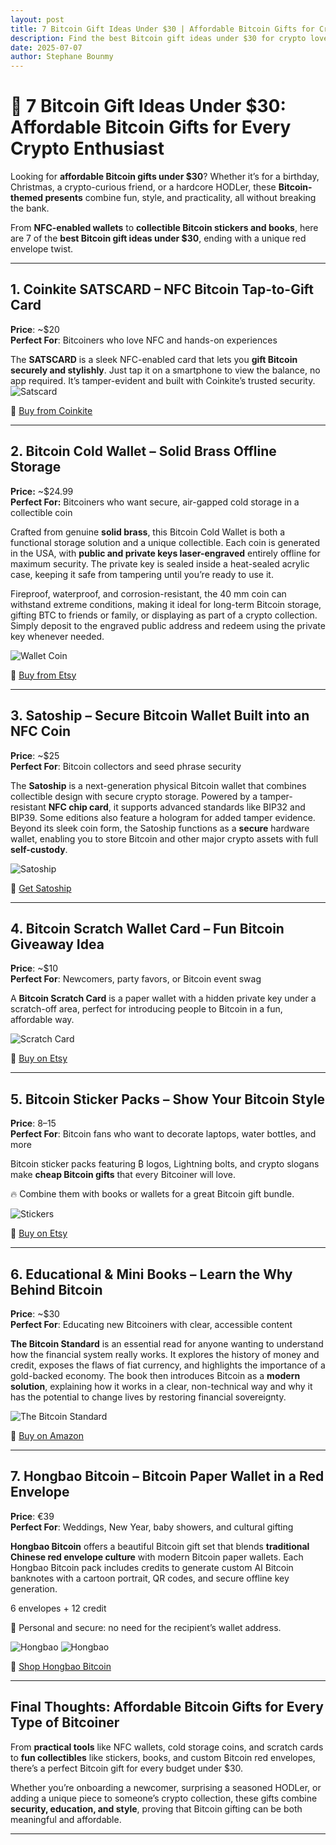 ```yaml
---
layout: post
title: 7 Bitcoin Gift Ideas Under $30 | Affordable Bitcoin Gifts for Crypto Lovers
description: Find the best Bitcoin gift ideas under $30 for crypto lovers. From Satscard and TapSigner to Satoship, Bitcoin Scratch Cards, and Hongbao Bitcoin red envelopes.
date: 2025-07-07
author: Stephane Bounmy
---
```


# 🎁 7 Bitcoin Gift Ideas Under $30: Affordable Bitcoin Gifts for Every Crypto Enthusiast

Looking for **affordable Bitcoin gifts under $30**? Whether it’s for a birthday, Christmas, a crypto-curious friend, or a hardcore HODLer, these **Bitcoin-themed presents** combine fun, style, and practicality, all without breaking the bank.

From **NFC-enabled wallets** to **collectible Bitcoin stickers and books**, here are 7 of the **best Bitcoin gift ideas under $30**, ending with a unique red envelope twist.

---

## 1. Coinkite SATSCARD – NFC Bitcoin Tap-to-Gift Card

**Price**: ~$20<br>
**Perfect For**: Bitcoiners who love NFC and hands-on experiences

The **SATSCARD** is a sleek NFC-enabled card that lets you **gift Bitcoin securely and stylishly**. Just tap it on a smartphone to view the balance, no app required. It’s tamper-evident and built with Coinkite’s trusted security.
![Satscard](https://i.ibb.co/MkgdyGF1/sc-couple.png)

🔗 <a href="https://store.coinkite.com/store/category/satscard" target="_blank" rel="noopener noreferrer">Buy from Coinkite</a>

---

## 2. Bitcoin Cold Wallet – Solid Brass Offline Storage

**Price:** ~$24.99<br>
**Perfect For:** Bitcoiners who want secure, air-gapped cold storage in a collectible coin

Crafted from genuine **solid brass**, this Bitcoin Cold Wallet is both a functional storage solution and a unique collectible. Each coin is generated in the USA, with **public and private keys laser-engraved** entirely offline for maximum security. The private key is sealed inside a heat-sealed acrylic case, keeping it safe from tampering until you’re ready to use it.

Fireproof, waterproof, and corrosion-resistant, the 40 mm coin can withstand extreme conditions, making it ideal for long-term Bitcoin storage, gifting BTC to friends or family, or displaying as part of a crypto collection. Simply deposit to the engraved public address and redeem using the private key whenever needed.

![Wallet Coin](https://i.ibb.co/4gsyZyyC/il-794x-N-6776313201-e5l9.jpg)

🔗 <a href="https://www.etsy.com/fr/listing/1876444004/bitcoin-cold-wallet-piece-de-monnaie-en" target="_blank" rel="noopener noreferrer">Buy from Etsy</a>

---

## 3. Satoship – Secure Bitcoin Wallet Built into an NFC Coin

**Price**: ~$25<br>
**Perfect For**: Bitcoin collectors and seed phrase security

The **Satoship** is a next-generation physical Bitcoin wallet that combines collectible design with secure crypto storage. Powered by a tamper-resistant **NFC chip card**, it supports advanced standards like BIP32 and BIP39. Some editions also feature a hologram for added tamper evidence. Beyond its sleek coin form, the Satoship functions as a **secure** hardware wallet, enabling you to store Bitcoin and other major crypto assets with full **self-custody**.

![Satoship](https://i.ibb.co/R4TSc4sk/satochip-card-face.jpg)

🔗 <a href="https://satochip.io/product/satochip/" target="_blank" rel="noopener noreferrer">Get Satoship</a>

---

## 4. Bitcoin Scratch Wallet Card – Fun Bitcoin Giveaway Idea

**Price**: ~$10<br>
**Perfect For**: Newcomers, party favors, or Bitcoin event swag

A **Bitcoin Scratch Card** is a paper wallet with a hidden private key under a scratch-off area, perfect for introducing people to Bitcoin in a fun, affordable way.

![Scratch Card](https://i.ibb.co/MDV3t9J9/il-794x-N-6824966266-j93z.jpg)

🔗 <a href="https://www.etsy.com/fr/listing/4298008602/carte-bitcoin-cold-wallet-carte-cadeau" target="_blank" rel="noopener noreferrer">Buy on Etsy</a>

---

## 5. Bitcoin Sticker Packs – Show Your Bitcoin Style

**Price**: $8–$15<br>
**Perfect For**: Bitcoin fans who want to decorate laptops, water bottles, and more

Bitcoin sticker packs featuring ₿ logos, Lightning bolts, and crypto slogans make **cheap Bitcoin gifts** that every Bitcoiner will love.

🔥 Combine them with books or wallets for a great Bitcoin gift bundle.

![Stickers](https://i.ibb.co/XxznhNLv/il-794x-N-5507680766-2lhg.jpg)

🔗 <a href="https://www.etsy.com/fr/listing/1611737835/10-feuilles-dautocollants" target="_blank" rel="noopener noreferrer">Buy on Etsy</a>

---

## 6. Educational & Mini Books – Learn the Why Behind Bitcoin

**Price**: ~$30<br>
**Perfect For**: Educating new Bitcoiners with clear, accessible content

**The Bitcoin Standard** is an essential read for anyone wanting to understand how the financial system really works. It explores the history of money and credit, exposes the flaws of fiat currency, and highlights the importance of a gold-backed economy. The book then introduces Bitcoin as a **modern solution**, explaining how it works in a clear, non-technical way and why it has the potential to change lives by restoring financial sovereignty.

![The Bitcoin Standard](https://i.ibb.co/7tpbNXX1/71j-DLp-PMd-FS-SL1500.jpg)

🔗 <a href="https://www.amazon.com/Bitcoin-Standard-Decentralized-Alternative-Central/dp/1119473861" target="_blank" rel="noopener noreferrer">Buy on Amazon</a>

---

## 7. Hongbao Bitcoin – Bitcoin Paper Wallet in a Red Envelope

**Price**: €39<br>
**Perfect For**: Weddings, New Year, baby showers, and cultural gifting

**Hongbao Bitcoin** offers a beautiful Bitcoin gift set that blends **traditional Chinese red envelope culture** with modern Bitcoin paper wallets. Each Hongbao Bitcoin pack includes credits to generate custom AI Bitcoin banknotes with a cartoon portrait, QR codes, and secure offline key generation.

6 envelopes + 12 credit

🎨 Personal and secure: no need for the recipient’s wallet address.

![Hongbao](https://i.ibb.co/1f72Mds7/cards-stack-3.png)
![Hongbao](https://i.ibb.co/Kcw32Ths/tablets-glass.png)

🧧 <a href="https://hongbaob.tc" target="_blank" rel="noopener noreferrer">Shop Hongbao Bitcoin</a>

---

## Final Thoughts: Affordable Bitcoin Gifts for Every Type of Bitcoiner

From **practical tools** like NFC wallets, cold storage coins, and scratch cards to **fun collectibles** like stickers, books, and custom Bitcoin red envelopes, there’s a perfect Bitcoin gift for every budget under $30.

Whether you’re onboarding a newcomer, surprising a seasoned HODLer, or adding a unique piece to someone’s crypto collection, these gifts combine **security, education, and style**, proving that Bitcoin gifting can be both meaningful and affordable.


---
